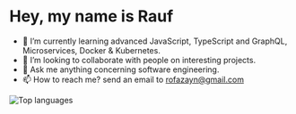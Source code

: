 # Hey, my name is Rauf

- 🌱  I’m currently learning advanced JavaScript, TypeScript and GraphQL, Microservices, Docker & Kubernetes.
- 🔭  I’m looking to collaborate with people on interesting projects.
- 💬  Ask me anything concerning software engineering.
- 📫  How to reach me? send an email to [rofazayn@gmail.com](rofazayn@gmail.com)

<!-- ![GitHub stats](https://github-readme-stats.vercel.app/api?username=rofazayn&show_icons=true&theme=dark&hide_border=true&include_all_commits=true&count_private=true) -->
<!--![Abderraouf's GitHub stats](https://github-readme-stats.vercel.app/api?username=rofazayn&show_icons=true&theme=dark) -->
<!-- [![GitHub streak](http://github-readme-streak-stats.herokuapp.com?user=rofazayn&theme=dark&hide_border=true&date_format=n%2Fj%5B%2FY%5D&ring=6BDE84&fire=6BDE84&currStreakLabel=6BDE84)](https://git.io/streak-stats) -->
![Top languages](https://github-readme-stats.vercel.app/api/top-langs/?username=rofazayn&langs_count=10&layout=compact&theme=dark&hide_border=true&include_all_commits=true&count_private=true)




